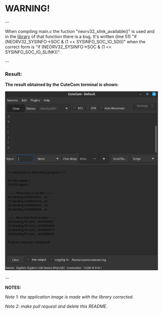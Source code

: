 # WARNING!

--

When compiling main.c the fuction "neorv32_slink_available()" is used and in the [library](https://github.com/stnolting/neorv32/blob/main/sw/lib/source/neorv32_slink.c) of that function there is a bug. It's written (line 51) "if (NEORV32_SYSINFO->SOC & (1 << SYSINFO_SOC_IO_SDI))" when the correct form is "if (NEORV32_SYSINFO->SOC & (1 << SYSINFO_SOC_IO_SLINK))". 

--

### Result:

**The result obtained by the CuteCom terminal is shown:**

![](https://raw.githubusercontent.com/Unike267/Photos/master/UNI-Photos/Practices/CUTECOM.png)

--

**NOTES:**

*Note 1: the application image is made with the library corrected.*

*Note 2: make pull request and delete this README.*




